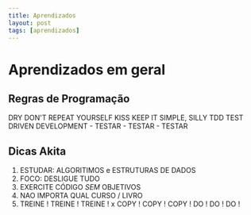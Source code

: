 ```yaml
---
title: Aprendizados
layout: post
tags: [aprendizados]
---
```

# Aprendizados em geral 

## Regras de Programação 
DRY 	DON'T REPEAT YOURSELF
KISS 	KEEP IT SIMPLE, SILLY
TDD		TEST DRIVEN DEVELOPMENT - TESTAR - TESTAR - TESTAR

## Dicas Akita 
1. ESTUDAR: ALGORITIMOS e ESTRUTURAS DE DADOS
2. FOCO: DESLIGUE TUDO
3. EXERCITE CÓDIGO _SEM_ OBJETIVOS
4. NAO IMPORTA QUAL CURSO / LIVRO
5. TREINE ! TREINE ! TREINE ! x COPY !	COPY ! COPY ! DO ! DO ! DO !

